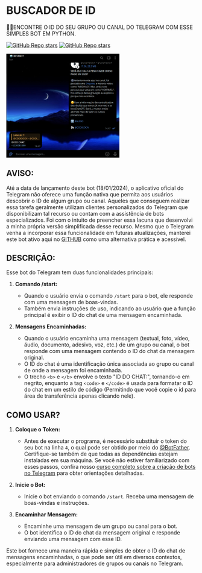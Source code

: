 # BUSCADOR DE ID
🧑‍💻ENCONTRE O ID DO SEU GRUPO OU CANAL DO TELEGRAM COM ESSE SIMPLES BOT EM PYTHON.

[![GitHub Repo stars](https://img.shields.io/badge/VILHALVA-GITHUB-03A9F4?logo=github)](https://github.com/VILHALVA)
[![GitHub Repo stars](https://img.shields.io/badge/CURSO%20DE-TELEGRAM%20BOT-03A9F4?logo=github)](https://github.com/VILHALVA/CURSO-DE-TELEGRAM-BOT)

<img src="FOTO_BOT.png" align="center" width="300"> <br>

## AVISO:
Até a data de lançamento deste bot (18/01/2024), o aplicativo oficial do Telegram não oferece uma função nativa que permita aos usuários descobrir o ID de algum grupo ou canal. Aqueles que conseguem realizar essa tarefa geralmente utilizam clientes personalizados do Telegram que disponibilizam tal recurso ou contam com a assistência de bots especializados. Foi com o intuito de preencher essa lacuna que desenvolvi a minha própria versão simplificada desse recurso. Mesmo que o Telegram venha a incorporar essa funcionalidade em futuras atualizações, manterei este bot ativo aqui no [GITHUB](https://github.com/VILHALVA?tab=repositories&q=+topic:BOT) como uma alternativa prática e acessível.

## DESCRIÇÃO:
Esse bot do Telegram tem duas funcionalidades principais:

1. **Comando /start:**
   - Quando o usuário envia o comando `/start` para o bot, ele responde com uma mensagem de boas-vindas.
   - Também envia instruções de uso, indicando ao usuário que a função principal é exibir o ID do chat de uma mensagem encaminhada.

2. **Mensagens Encaminhadas:**
   - Quando o usuário encaminha uma mensagem (textual, foto, vídeo, áudio, documento, adesivo, voz, etc.) de um grupo ou canal, o bot responde com uma mensagem contendo o ID do chat da mensagem original.
   - O ID do chat é uma identificação única associada ao grupo ou canal de onde a mensagem foi encaminhada.
   - O trecho `<b>` e `</b>` envolve o texto "ID DO CHAT:", tornando-o em negrito, enquanto a tag `<code>` e `</code>` é usada para formatar o ID do chat em um estilo de código (Permitindo que você copie o id para área de transferência apenas clicando nele).

## COMO USAR?
1. **Coloque o Token:**
   - Antes de executar o programa, é necessário substituir o token do seu bot na linha `4`, o qual pode ser obtido por meio do [@BotFather](https://t.me/BotFather). Certifique-se também de que todas as dependências estejam instaladas em sua máquina. Se você não estiver familiarizado com esses passos, confira nosso [curso completo sobre a criação de bots no Telegram](https://github.com/VILHALVA/CURSO-DE-TELEGRAM-BOT) para obter orientações detalhadas.

2. **Inicie o Bot:**
   - Inicie o bot enviando o comando `/start`. Receba uma mensagem de boas-vindas e instruções.

3. **Encaminhar Mensagem:**
   - Encaminhe uma mensagem de um grupo ou canal para o bot.
   - O bot identifica o ID do chat da mensagem original e responde enviando uma mensagem com esse ID.

Este bot fornece uma maneira rápida e simples de obter o ID do chat de mensagens encaminhadas, o que pode ser útil em diversos contextos, especialmente para administradores de grupos ou canais no Telegram.
